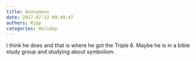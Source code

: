 ```yaml
---
title: Anonymous
date: 2017-07-12 09:49:47
authors: Ripp
categories: Holiday
---
```


 I think he does and that is where he got the Triple 6.  Maybe he is in a bible study group and studying about symbolism.